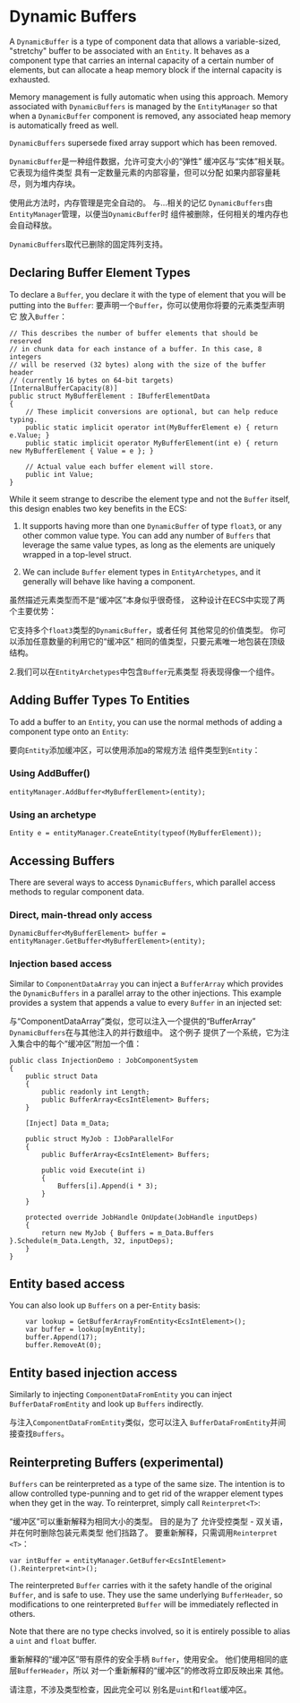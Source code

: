 # Dynamic Buffers

A `DynamicBuffer` is a type of component data that allows a variable-sized, "stretchy"
buffer to be associated with an `Entity`. It behaves as a component type that
carries an internal capacity of a certain number of elements, but can allocate
a heap memory block if the internal capacity is exhausted.

Memory management is fully automatic when using this approach. Memory associated with
`DynamicBuffers` is managed by the `EntityManager` so that when a `DynamicBuffer`
component is removed, any associated heap memory is automatically freed as well.

`DynamicBuffers` supersede fixed array support which has been removed.

`DynamicBuffer`是一种组件数据，允许可变大小的“弹性”
缓冲区与“实体”相关联。 它表现为组件类型
具有一定数量元素的内部容量，但可以分配
如果内部容量耗尽，则为堆内存块。

使用此方法时，内存管理是完全自动的。 与...相关的记忆
`DynamicBuffers`由`EntityManager`管理，以便当`DynamicBuffer`时
组件被删除，任何相关的堆内存也会自动释放。

`DynamicBuffers`取代已删除的固定阵列支持。

## Declaring Buffer Element Types

To declare a `Buffer`, you declare it with the type of element that you will be
putting into the `Buffer`:
要声明一个`Buffer`，你可以使用你将要的元素类型声明它
放入`Buffer`：

    // This describes the number of buffer elements that should be reserved
    // in chunk data for each instance of a buffer. In this case, 8 integers
    // will be reserved (32 bytes) along with the size of the buffer header
    // (currently 16 bytes on 64-bit targets)
    [InternalBufferCapacity(8)]
    public struct MyBufferElement : IBufferElementData
    {
        // These implicit conversions are optional, but can help reduce typing.
        public static implicit operator int(MyBufferElement e) { return e.Value; }
        public static implicit operator MyBufferElement(int e) { return new MyBufferElement { Value = e }; }
        
        // Actual value each buffer element will store.
        public int Value;
    }

While it seem strange to describe the element type and not the `Buffer` itself,
this design enables two key benefits in the ECS: 

1. It supports having more than one `DynamicBuffer` of type `float3`, or any
   other common value type. You can add any number of `Buffers` that leverage the
   same value types, as long as the elements are uniquely wrapped in a top-level
   struct.

2. We can include `Buffer` element types in `EntityArchetypes`, and it generally
   will behave like having a component.
   

虽然描述元素类型而不是“缓冲区”本身似乎很奇怪，
这种设计在ECS中实现了两个主要优势：

它支持多个`float3`类型的`DynamicBuffer`，或者任何
    其他常见的价值类型。 你可以添加任意数量的利用它的“缓冲区”
    相同的值类型，只要元素唯一地包装在顶级
   结构。

2.我们可以在`EntityArchetypes`中包含`Buffer`元素类型
    将表现得像一个组件。

## Adding Buffer Types To Entities

To add a buffer to an `Entity`, you can use the normal methods of adding a
component type onto an `Entity`:

要向`Entity`添加缓冲区，可以使用添加a的常规方法
组件类型到`Entity`：

### Using AddBuffer()

    entityManager.AddBuffer<MyBufferElement>(entity);

### Using an archetype

    Entity e = entityManager.CreateEntity(typeof(MyBufferElement));

## Accessing Buffers

There are several ways to access `DynamicBuffers`, which parallel access methods
to regular component data.

### Direct, main-thread only access 

    DynamicBuffer<MyBufferElement> buffer = entityManager.GetBuffer<MyBufferElement>(entity);

### Injection based access

Similar to `ComponentDataArray` you can inject a `BufferArray` which provides
the `DynamicBuffers` in a parallel array to the other injections. This example
provides a system that appends a value to every `Buffer` in an injected set:

与“ComponentDataArray”类似，您可以注入一个提供的“BufferArray”
`DynamicBuffers`在与其他注入的并行数组中。 这个例子
提供了一个系统，它为注入集合中的每个“缓冲区”附加一个值：

    public class InjectionDemo : JobComponentSystem
    {
        public struct Data
        {
            public readonly int Length;
            public BufferArray<EcsIntElement> Buffers;
        }
    
        [Inject] Data m_Data;
    
        public struct MyJob : IJobParallelFor
        {
            public BufferArray<EcsIntElement> Buffers;
    
            public void Execute(int i)
            {
                Buffers[i].Append(i * 3);
            }
        }
    
        protected override JobHandle OnUpdate(JobHandle inputDeps)
        {
            return new MyJob { Buffers = m_Data.Buffers }.Schedule(m_Data.Length, 32, inputDeps);
        }
    }

## Entity based access

You can also look up `Buffers` on a per-`Entity` basis:

        var lookup = GetBufferArrayFromEntity<EcsIntElement>();
        var buffer = lookup[myEntity];
        buffer.Append(17);
        buffer.RemoveAt(0);

## Entity based injection access

Similarly to injecting `ComponentDataFromEntity` you can inject
`BufferDataFromEntity` and look up `Buffers` indirectly. 

与注入`ComponentDataFromEntity`类似，您可以注入
`BufferDataFromEntity`并间接查找`Buffers`。

## Reinterpreting Buffers (experimental)

`Buffers` can be reinterpreted as a type of the same size. The intention is to
allow controlled type-punning and to get rid of the wrapper element types when
they get in the way. To reinterpret, simply call `Reinterpret<T>`:

“缓冲区”可以重新解释为相同大小的类型。 目的是为了
允许受控类型 - 双关语，并在何时删除包装元素类型
他们挡路了。 要重新解释，只需调用`Reinterpret <T>`：

    var intBuffer = entityManager.GetBuffer<EcsIntElement>().Reinterpret<int>();

The reinterpreted `Buffer` carries with it the safety handle of the original
`Buffer`, and is safe to use. They use the same underlying `BufferHeader`, so
modifications to one reinterpreted `Buffer` will be immediately reflected in
others.

Note that there are no type checks involved, so it is entirely possible to
alias a `uint` and `float` buffer.

重新解释的“缓冲区”带有原件的安全手柄
`Buffer`，使用安全。 他们使用相同的底层`BufferHeader`，所以
对一个重新解释的“缓冲区”的修改将立即反映出来
其他。

请注意，不涉及类型检查，因此完全可以
别名是`uint`和`float`缓冲区。
